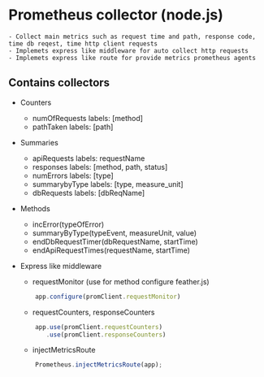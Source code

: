 # Prometheus collector (node.js)
	- Collect main metrics such as request time and path, response code, time db reqest, time http client requests
	- Implemets express like middleware for auto collect http requests
	- Implemets express like route for provide metrics prometheus agents 

## Contains collectors
- Counters 
	- numOfRequests labels: [method]
	- pathTaken labels: [path]
- Summaries
	- apiRequests labels: requestName
	- responses labels: [method, path, status]
	- numErrors labels: [type]
	- summarybyType labels: [type, measure_unit]
	- dbRequests labels: [dbReqName]

- Methods
	- incError(typeOfError)
	- summaryByType(typeEvent, measureUnit, value)
	- endDbRequestTimer(dbRequestName, startTime)
	- endApiRequestTimes(requestName, startTime)
	

- Express like middleware
	- requestMonitor (use for method configure feather.js)
	```js
		app.configure(promClient.requestMonitor)
	```
	- requestCounters, responseCounters
	```js
		app.use(promClient.requestCounters)
  		   .use(promClient.responseCounters)
	```
	- injectMetricsRoute
	```js
		Prometheus.injectMetricsRoute(app);
	```


 
